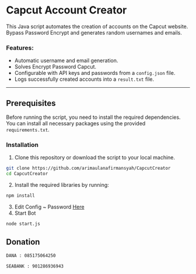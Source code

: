 # Capcut Account Creator

This Java script automates the creation of accounts on the Capcut website. Bypass Password Encrypt and generates random usernames and emails.

### Features:
- Automatic username and email generation.
- Solves Encrypt Password Capcut.
- Configurable with API keys and passwords from a `config.json` file.
- Logs successfully created accounts into a `result.txt` file.

---

## Prerequisites

Before running the script, you need to install the required dependencies. You can install all necessary packages using the provided `requirements.txt`.

### Installation

1. Clone this repository or download the script to your local machine.
```bash
git clone https://github.com/arimaulanafirmansyah/CapcutCreator
cd CapcutCreator
```
2. Install the required libraries by running:

```bash
npm install
```
3. Edit Config
~ Password [Here](https://github.com/arimaulanafirmansyah/CapcutCreator/blob/main/config.json#L3)
4. Start Bot
```bash
node start.js
```


## Donation
```bash
DANA : 085175064250

SEABANK : 901286936943
```
